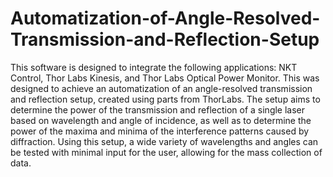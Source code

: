 # Automatization-of-Angle-Resolved-Transmission-and-Reflection-Setup
This software is designed to integrate the following applications: NKT Control, Thor Labs Kinesis, and Thor Labs Optical Power Monitor. This was designed to achieve an automatization of an angle-resolved transmission and reflection setup, created using parts from ThorLabs. The setup aims to determine the power of the transmission and reflection of a single laser based on wavelength and angle of incidence, as well as to determine the power of the maxima and minima of the interference patterns caused by diffraction. Using this setup, a wide variety of wavelengths and angles can be tested with minimal input for the user, allowing for the mass collection of data. 
